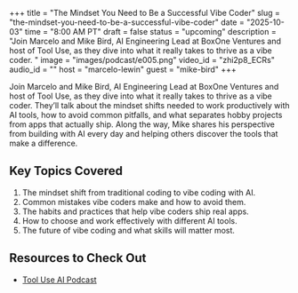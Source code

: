 +++
title = "The Mindset You Need to Be a Successful Vibe Coder"
slug = "the-mindset-you-need-to-be-a-successful-vibe-coder"
date = "2025-10-03"
time = "8:00 AM PT"
draft = false
status = "upcoming"
description = "Join Marcelo and Mike Bird, AI Engineering Lead at BoxOne Ventures and host of Tool Use, as they dive into what it really takes to thrive as a vibe coder. "
image = "images/podcast/e005.png"
video_id = "zhi2p8_ECRs"
audio_id = ""
host = "marcelo-lewin"
guest = "mike-bird"
+++

Join Marcelo and Mike Bird, AI Engineering Lead at BoxOne Ventures and host of Tool Use, as they dive into what it really takes to thrive as a vibe coder. They’ll talk about the mindset shifts needed to work productively with AI tools, how to avoid common pitfalls, and what separates hobby projects from apps that actually ship. Along the way, Mike shares his perspective from building with AI every day and helping others discover the tools that make a difference.

## Key Topics Covered

1. The mindset shift from traditional coding to vibe coding with AI.
2. Common mistakes vibe coders make and how to avoid them.
3. The habits and practices that help vibe coders ship real apps.
4. How to choose and work effectively with different AI tools.
5. The future of vibe coding and what skills will matter most.

## Resources to Check Out

- [Tool Use AI Podcast](https://www.youtube.com/@ToolUsePodcast)